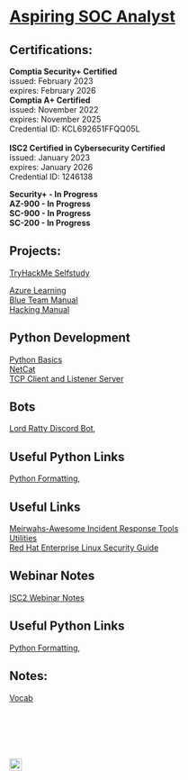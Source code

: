 <h1> <a href="https://www.linkedin.com/in/brent-garren//">Aspiring SOC Analyst</h1></a> <a 
<p>
<h2>Certifications:</h2>
<b>Comptia Security+ Certified</b><br>
issued: February 2023<br>
expires: February 2026<br>
<b>Comptia A+ Certified</b><br>
issued: November 2022<br>
expires: November 2025<br>
Credential ID: KCL692651FFQQ05L<br> <br>
<b>ISC2 Certified in Cybersecurity Certified</b><br>
issued: January 2023<br>
expires: January 2026<br>
Credential ID: 1246138


<b>Security+ - In Progress</b>
<br>
<b>AZ-900 - In Progress</b>
<br>
<b>SC-900 - In Progress</b>
<br>
<b>SC-200 - In Progress</b>
<br>
<h2>Projects:</h2>

<a href="https://github.com/brentgarren/TryHackMe/blob/main/README.md">	TryHackMe Selfstudy</a> <br>

<a href="https://github.com/brentgarren/Azure-Learning">Azure Learning</a> <br>
<a href="https://github.com/brentgarren/Blue-Team-Manual">Blue Team Manual</a> <br>
<a href="https://github.com/brentgarren/Hacking-Manual">Hacking Manual</a>






<h2> Python Development</h2>
<a href="https://github.com/brentgarren/Python-Basics">	Python Basics</a><br>
<a href="https://github.com/brentgarren/bhp/blob/master/netcat.py">	NetCat</a><br>
<a href="https://github.com/brentgarren/TCP_Client-Server/blob/main/README.md">	TCP Client and Listener Server</a>




<h2>Bots</h2> 
   <a href="https://github.com/brentgarren/Lord-Ratty-Bot">Lord Ratty Discord Bot</a>,
<p>
<h2> Useful Python Links</h2>
   <a href="https://peps.python.org/pep-0008">Python Formatting</a>,
  <p><p>
  
 
<h2> Useful Links</h2>
   <a href="https://github.com/meirwah/awesome-incident-response">Meirwahs-Awesome Incident Response Tools</a><br>
   <a href="https://github.com/brentgarren/Utilities">Utilities</a><br>
   <a href="https://web.mit.edu/rhel-doc/4/RH-DOCS/rhel-sg-en-4/index.html">Red Hat Enterprise Linux Security Guide</a><br>
   
  <p><p>
 
 <h2>Webinar Notes</h2> 
   <a href="https://github.com/brentgarren/Webinar-Notes">ISC2 Webinar Notes</a>
<p>
<h2> Useful Python Links</h2>
   <a href="https://peps.python.org/pep-0008">Python Formatting</a>,
  <p><p>
 
 <h2>Notes:</h2> 
 <a href="https://github.com/brentgarren/Vocabulary">Vocab</a>
 
 <br> <br><br><br><br>
[<img align="left" alt="Brentgarren | LinkedIn" width="22px" src="https://cdn.jsdelivr.net/npm/simple-icons@v3/icons/linkedin.svg" />][linkedin]
   
 
[linkedin]: https://www.linkedin.com/in/brent-garren/

<!--
**brentgarren/brentgarren** is a ✨ _special_ ✨ repository because its `README.md` (this file) appears on your GitHub profile.

Here are some ideas to get you started:

- 🔭 I’m currently working on ...
- 🌱 I’m currently learning ...
- 👯 I’m looking to collaborate on ...
- 🤔 I’m looking for help with ...
- 💬 Ask me about ...
- 📫 How to reach me: ...
- 😄 Pronouns: ...
- ⚡ Fun fact: ...
-->
